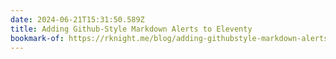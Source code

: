 ```yaml
---
date: 2024-06-21T15:31:50.589Z
title: Adding Github-Style Markdown Alerts to Eleventy
bookmark-of: https://rknight.me/blog/adding-githubstyle-markdown-alerts-to-eleventy/
---
```

